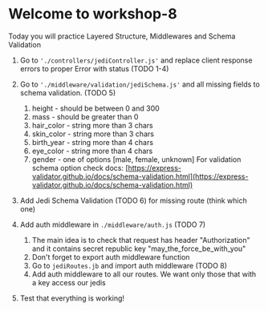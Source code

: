 # Welcome to workshop-8
Today you will practice Layered Structure, Middlewares and Schema Validation

1. Go to ```'./controllers/jediController.js'``` and replace client response errors to proper Error with status
   (TODO 1-4)
2. Go to ```'./middleware/validation/jediSchema.js'``` and all missing fields to schema validation. (TODO 5)
   1. height - should be between 0 and 300
   2. mass - should be greater than 0
   3. hair_color - string more than 3 chars
   4. skin_color - string more than 3 chars
   5. birth_year - string more than 4 chars
   6. eye_color - string more than 4 chars
   7. gender - one of options [male, female, unknown]
   For validation schema option check docs: [https://express-validator.github.io/docs/schema-validation.html](https://express-validator.github.io/docs/schema-validation.html)

3. Add Jedi Schema Validation (TODO 6) for missing route (think which one)
4. Add auth middleware in ```./middleware/auth.js``` (TODO 7)
   1. The main idea is to check that request has header "Authorization" and it contains secret republic key "may_the_force_be_with_you"
   2. Don't forget to export auth middleware function
   3. Go to ```jediRoutes.jb``` and import auth middleware (TODO 8)
   4. Add auth middleware to all our routes. We want only those that with a key access our jedis 
5. Test that everything is working!